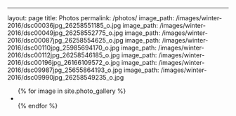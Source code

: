 ---
layout: page
title: Photos
permalink: /photos/
image_path: /images/winter-2016/dsc00036jpg_26258551185_o.jpg
image_path: /images/winter-2016/dsc00049jpg_26258552775_o.jpg
image_path: /images/winter-2016/dsc00087jpg_26258554625_o.jpg
image_path: /images/winter-2016/dsc00110jpg_25985694170_o.jpg
image_path: /images/winter-2016/dsc00112jpg_26258546185_o.jpg
image_path: /images/winter-2016/dsc00196jpg_26166109572_o.jpg
image_path: /images/winter-2016/dsc09987jpg_25655864193_o.jpg
image_path: /images/winter-2016/dsc09990jpg_26258549235_o.jpg



<ul class="photo-gallery">
  {% for image in site.photo_gallery %}
    <li><img src="{{ image.image_path }}" alt=""/></li>
  {% endfor %}
</ul>

